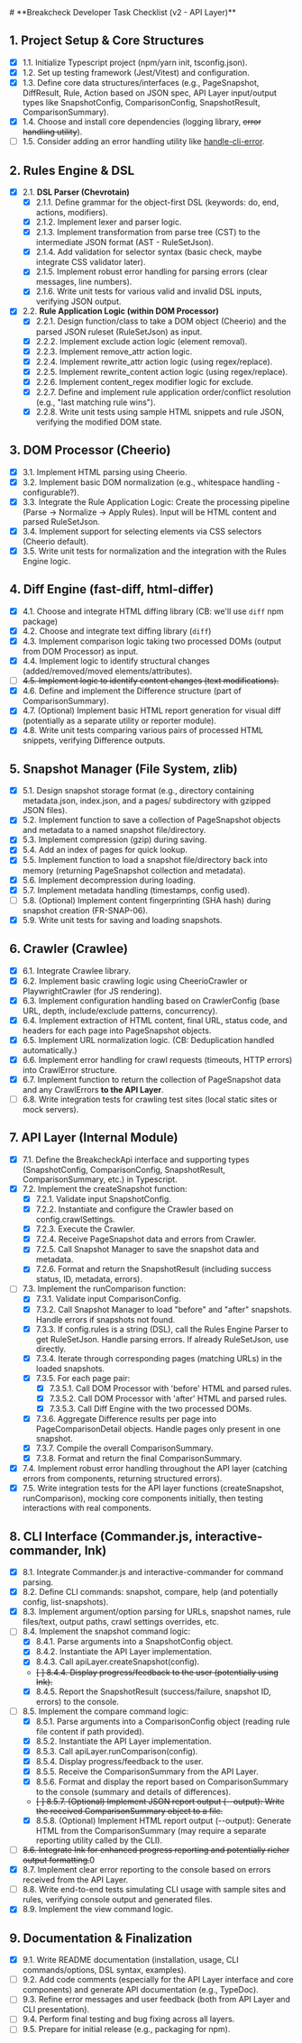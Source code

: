 <TASKS>
# **Breakcheck Developer Task Checklist (v2 - API Layer)**

## **1. Project Setup & Core Structures**

- [x] 1.1. Initialize Typescript project (npm/yarn init, tsconfig.json).
- [x] 1.2. Set up testing framework (Jest/Vitest) and configuration.
- [x] 1.3. Define core data structures/interfaces (e.g., PageSnapshot, DiffResult, Rule, Action based on JSON spec, API Layer input/output types like SnapshotConfig, ComparisonConfig, SnapshotResult, ComparisonSummary).
- [x] 1.4. Choose and install core dependencies (logging library, ~~error handling utility~~).
- [ ] 1.5. Consider adding an error handling utility like [handle-cli-error](https://github.com/ehmicky/handle-cli-error).

## **2. Rules Engine & DSL**

- [x] 2.1. **DSL Parser (Chevrotain)**
  - [x] 2.1.1. Define grammar for the object-first DSL (keywords: do, end, actions, modifiers).
  - [x] 2.1.2. Implement lexer and parser logic.
  - [x] 2.1.3. Implement transformation from parse tree (CST) to the intermediate JSON format (AST - RuleSetJson).
  - [x] 2.1.4. Add validation for selector syntax (basic check, maybe integrate CSS validator later).
  - [x] 2.1.5. Implement robust error handling for parsing errors (clear messages, line numbers).
  - [x] 2.1.6. Write unit tests for various valid and invalid DSL inputs, verifying JSON output.
- [x] 2.2. **Rule Application Logic (within DOM Processor)**
  - [x] 2.2.1. Design function/class to take a DOM object (Cheerio) and the parsed JSON ruleset (RuleSetJson) as input.
  - [x] 2.2.2. Implement exclude action logic (element removal).
  - [x] 2.2.3. Implement remove_attr action logic.
  - [x] 2.2.4. Implement rewrite_attr action logic (using regex/replace).
  - [x] 2.2.5. Implement rewrite_content action logic (using regex/replace).
  - [x] 2.2.6. Implement content_regex modifier logic for exclude.
  - [x] 2.2.7. Define and implement rule application order/conflict resolution (e.g., "last matching rule wins").
  - [x] 2.2.8. Write unit tests using sample HTML snippets and rule JSON, verifying the modified DOM state.

## **3. DOM Processor (Cheerio)**

- [x] 3.1. Implement HTML parsing using Cheerio.
- [x] 3.2. Implement basic DOM normalization (e.g., whitespace handling - configurable?).
- [x] 3.3. Integrate the Rule Application Logic: Create the processing pipeline (Parse -> Normalize -> Apply Rules). Input will be HTML content and parsed RuleSetJson.
- [x] 3.4. Implement support for selecting elements via CSS selectors (Cheerio default).
- [x] 3.5. Write unit tests for normalization and the integration with the Rules Engine logic.

## **4. Diff Engine (fast-diff, html-differ)**

- [x] 4.1. Choose and integrate HTML diffing library (CB: we'll use `diff` npm package)
- [x] 4.2. Choose and integrate text diffing library (`diff`)
- [x] 4.3. Implement comparison logic taking two processed DOMs (output from DOM Processor) as input.
- [x] 4.4. Implement logic to identify structural changes (added/removed/moved elements/attributes).
- [ ] ~~4.5. Implement logic to identify content changes (text modifications).~~
- [x] 4.6. Define and implement the Difference structure (part of ComparisonSummary).
- [x] 4.7. (Optional) Implement basic HTML report generation for visual diff (potentially as a separate utility or reporter module).
- [x] 4.8. Write unit tests comparing various pairs of processed HTML snippets, verifying Difference outputs.

## **5. Snapshot Manager (File System, zlib)**

- [x] 5.1. Design snapshot storage format (e.g., directory containing metadata.json, index.json, and a pages/ subdirectory with gzipped JSON files).
- [x] 5.2. Implement function to save a collection of PageSnapshot objects and metadata to a named snapshot file/directory.
- [x] 5.3. Implement compression (gzip) during saving.
- [x] 5.4. Add an index of pages for quick lookup.
- [x] 5.5. Implement function to load a snapshot file/directory back into memory (returning PageSnapshot collection and metadata).
- [x] 5.6. Implement decompression during loading.
- [x] 5.7. Implement metadata handling (timestamps, config used).
- [ ] 5.8. (Optional) Implement content fingerprinting (SHA hash) during snapshot creation (FR-SNAP-06).
- [x] 5.9. Write unit tests for saving and loading snapshots.

## **6. Crawler (Crawlee)**

- [x] 6.1. Integrate Crawlee library.
- [x] 6.2. Implement basic crawling logic using CheerioCrawler or PlaywrightCrawler (for JS rendering).
- [x] 6.3. Implement configuration handling based on CrawlerConfig (base URL, depth, include/exclude patterns, concurrency).
- [x] 6.4. Implement extraction of HTML content, final URL, status code, and headers for each page into PageSnapshot objects.
- [x] 6.5. Implement URL normalization logic. (CB: Deduplication handled automatically.)
- [x] 6.6. Implement error handling for crawl requests (timeouts, HTTP errors) into CrawlError structure.
- [x] 6.7. Implement function to return the collection of PageSnapshot data and any CrawlErrors **to the API Layer**.
- [ ] 6.8. Write integration tests for crawling test sites (local static sites or mock servers).

## **7. API Layer (Internal Module)**

- [x] 7.1. Define the BreakcheckApi interface and supporting types (SnapshotConfig, ComparisonConfig, SnapshotResult, ComparisonSummary, etc.) in Typescript.
- [x] 7.2. Implement the createSnapshot function:
  - [x] 7.2.1. Validate input SnapshotConfig.
  - [x] 7.2.2. Instantiate and configure the Crawler based on config.crawlSettings.
  - [x] 7.2.3. Execute the Crawler.
  - [x] 7.2.4. Receive PageSnapshot data and errors from Crawler.
  - [x] 7.2.5. Call Snapshot Manager to save the snapshot data and metadata.
  - [x] 7.2.6. Format and return the SnapshotResult (including success status, ID, metadata, errors).
- [ ] 7.3. Implement the runComparison function:
  - [x] 7.3.1. Validate input ComparisonConfig.
  - [x] 7.3.2. Call Snapshot Manager to load "before" and "after" snapshots. Handle errors if snapshots not found.
  - [x] 7.3.3. If config.rules is a string (DSL), call the Rules Engine Parser to get RuleSetJson. Handle parsing errors. If already RuleSetJson, use directly.
  - [x] 7.3.4. Iterate through corresponding pages (matching URLs) in the loaded snapshots.
  - [x] 7.3.5. For each page pair:
    - [x] 7.3.5.1. Call DOM Processor with 'before' HTML and parsed rules.
    - [x] 7.3.5.2. Call DOM Processor with 'after' HTML and parsed rules.
    - [x] 7.3.5.3. Call Diff Engine with the two processed DOMs.
  - [x] 7.3.6. Aggregate Difference results per page into PageComparisonDetail objects. Handle pages only present in one snapshot.
  - [x] 7.3.7. Compile the overall ComparisonSummary.
  - [x] 7.3.8. Format and return the final ComparisonSummary.
- [x] 7.4. Implement robust error handling throughout the API layer (catching errors from components, returning structured errors).
- [x] 7.5. Write integration tests for the API layer functions (createSnapshot, runComparison), mocking core components initially, then testing interactions with real components.

## **8. CLI Interface (Commander.js, interactive-commander, Ink)**

- [x] 8.1. Integrate Commander.js and interactive-commander for command parsing.
- [x] 8.2. Define CLI commands: snapshot, compare, help (and potentially config, list-snapshots).
- [x] 8.3. Implement argument/option parsing for URLs, snapshot names, rule files/text, output paths, crawl settings overrides, etc.
- [ ] 8.4. Implement the snapshot command logic:
  - [x] 8.4.1. Parse arguments into a SnapshotConfig object.
  - [x] 8.4.2. Instantiate the API Layer implementation.
  - [x] 8.4.3. Call apiLayer.createSnapshot(config).
  - ~~[ ] 8.4.4. Display progress/feedback to the user (potentially using Ink).~~
  - [x] 8.4.5. Report the SnapshotResult (success/failure, snapshot ID, errors) to the console.
- [ ] 8.5. Implement the compare command logic:
  - [x] 8.5.1. Parse arguments into a ComparisonConfig object (reading rule file content if path provided).
  - [x] 8.5.2. Instantiate the API Layer implementation.
  - [x] 8.5.3. Call apiLayer.runComparison(config).
  - [x] 8.5.4. Display progress/feedback to the user.
  - [x] 8.5.5. Receive the ComparisonSummary from the API Layer.
  - [x] 8.5.6. Format and display the report based on ComparisonSummary to the console (summary and details of differences).
  - ~~[ ] 8.5.7. (Optional) Implement JSON report output (--output): Write the received ComparisonSummary object to a file.~~
  - [x] 8.5.8. (Optional) Implement HTML report output (--output): Generate HTML from the ComparisonSummary (may require a separate reporting utility called by the CLI).
- [ ] ~~8.6. Integrate Ink for enhanced progress reporting and potentially richer output formatting.~~0
- [x] 8.7. Implement clear error reporting to the console based on errors received from the API Layer.
- [ ] 8.8. Write end-to-end tests simulating CLI usage with sample sites and rules, verifying console output and generated files.
- [x] 8.9. Implement the view command logic.

## **9. Documentation & Finalization**

- [x] 9.1. Write README documentation (installation, usage, CLI commands/options, DSL syntax, examples).
- [ ] 9.2. Add code comments (especially for the API Layer interface and core components) and generate API documentation (e.g., TypeDoc).
- [ ] 9.3. Refine error messages and user feedback (both from API Layer and CLI presentation).
- [ ] 9.4. Perform final testing and bug fixing across all layers.
- [ ] 9.5. Prepare for initial release (e.g., packaging for npm).

</TASKS>

